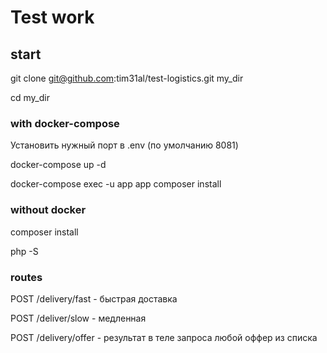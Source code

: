 # Test work

## start 

git clone git@github.com:tim31al/test-logistics.git my_dir

cd my_dir

### with docker-compose

Установить нужный порт в .env (по умолчанию 8081)

docker-compose up -d

docker-compose exec -u app app composer install

### without docker

composer install

php -S


### routes
POST /delivery/fast - быстрая доставка

POST /deliver/slow - медленная

POST /delivery/offer - результат
  в теле запроса любой оффер из списка
